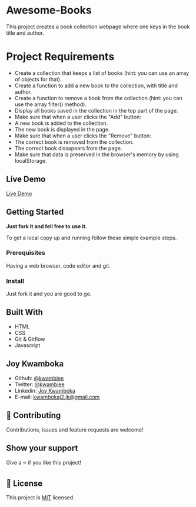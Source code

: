 # Awesome-Books

This project creates a book collection webpage where one keys in the book title and author.

# Project Requirements

- Create a collection that keeps a list of books (hint: you can use an array of objects for that).
- Create a function to add a new book to the collection, with title and author.
- Create a function to remove a book from the collection (hint: you can use the array filter() method).
- Display all books saved in the collection in the top part of the page.
- Make sure that when a user clicks the "Add" button:
- A new book is added to the collection.
- The new book is displayed in the page.
- Make sure that when a user clicks the "Remove" button:
- The correct book is removed from the collection.
- The correct book dissapears from the page.
- Make sure that data is preserved in the browser's memory by using localStorage.

## Live Demo

[Live Demo](https://kwambiee.github.io/Awesome-Books/)

## Getting Started

**Just fork it and fell free to use it.**

To get a local copy up and running follow these simple example steps.

### Prerequisites

Having a web browser, code editor and git.

### Install

Just fork it and you are good to go.

## Built With

- HTML
- CSS
- Git & Gitflow
- Javascript

## Joy Kwamboka

- Github: [@kwambiee](https://github.com/kwambiee)
- Twitter: [@kwambiee](https://twitter.com/kwambiee)
- Linkedin: [Joy Kwamboka](https://www.linkedin.com/in/joy-kwamboka)
- E-mail: kwambokaj2.jk@gmail.com

## 🤝 Contributing

Contributions, issues and feature requests are welcome!

## Show your support

Give a ⭐️ if you like this project!

## 📝 License

This project is [MIT](./LICENSE) licensed.
